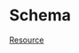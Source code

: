 # Schema

[Resource](https://github.com/singer-io/getting-started/blob/master/docs/DISCOVERY_MODE.md#schemas-in-stitch)
